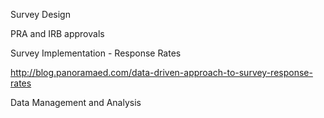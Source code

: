 Survey Design

PRA and IRB approvals

Survey Implementation - Response Rates

http://blog.panoramaed.com/data-driven-approach-to-survey-response-rates

Data Management and Analysis

